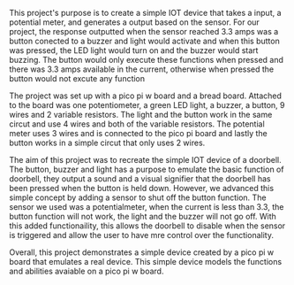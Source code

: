 This project's purpose is to create a simple IOT device that takes a input, a potential meter, and generates a output based on the sensor. For our project, the response outputted when the sensor reached 3.3 amps was a button conected to a buzzer and light would activate and when this button was pressed, the LED light would turn on and the buzzer would start buzzing. The button would only execute these functions when pressed and there was 3.3 amps available in the current, otherwise when pressed the button would not excute any function

The project was set up with a pico pi w board and a bread board. Attached to the board was one potentiometer, a green LED light, a buzzer, a button, 9 wires and 2 variable resistors. The light and the button work in the same circut and use 4 wires and both of the variable resistors. The potential meter uses 3 wires and is connected to the pico pi board and lastly the button works in a simple circut that only uses 2 wires. 

The aim of this project was to recreate the simple IOT device of a doorbell. The button, buzzer and light has a purpose to emulate the basic function of doorbell, they output a sound and a visual signifier that the doorbell has been pressed when the button is held down. However, we advanced this simple concept by adding a sensor to shut off the button function. The sensor we used was a potentialmeter, when the current is less than 3.3, the button function will not work, the light and the buzzer will not go off. With this added functionaility, this allows the doorbell to disable when the sensor is triggered and allow the user to have mre control over the functionality.

Overall, this project demonstrates a simple device created by a pico pi w board that emulates a real device. This simple device models the functions and abilities avaiable on a pico pi w board.



